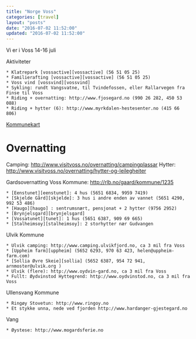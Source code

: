 ```yaml
---
title: "Norge Voss"
categories: [travel]
layout: "posts"
date: "2016-07-02 11:52:00"
updated: "2016-07-02 11:52:00"
---
```


Vi er i Voss 14-16 juli

Aktiviteter

	* Klatrepark [vossactive][vossactive] (56 51 05 25)
	* Familierafting [vossactive][vossactive] (56 51 05 25)
	* Voss vind [vossvind][vossvind]
	* Sykling: rundt Vangsvatne, til Tvindefossen, eller Rallarvegen fra Finse til Voss
	* Riding + overnatting: http://www.fjosegard.no (990 26 282, 450 53 088)
	* Riding + hytter (6): http://www.myrkdalen-hestesenter.no (415 66 806)


[Kommunekart][kommune]


# Overnatting

Camping: http://www.visitvoss.no/overnatting/campingplassar
Hytter: http://www.visitvoss.no/overnatting/hytter-og-leilegheiter

Gardsovernatting
Voss Kommune: http://rlb.no/gaard/kommune/1235

    * [Eenstunet][eenstunet]: 4 hus (5651 6834, 9959 7419)
    * [Skjelde Gård][skjelde]: 3 hus i andre enden av vannet (5651 4290, 992 53 486)
    * [Haugo][haugo] : sentrumsnært, pensjonat + 2 hytter (9756 2952)
    * [Brynjelsgard][brynjelsgard]
    * [Vossatunet][tunet]: 1 hus (5651 6387, 909 69 665)
    * [Stalheimsoy][stalheimsoy]: 2 storhytter nær Gudvangen

Ulvik Kommune

    * Ulvik camping: http://www.camping.ulvikfjord.no, ca 3 mil fra Voss
    * [Uppheim farm][uppheim] (5652 6293, 970 63 423, helen@uppheim-farm.com)
    * [Sollia Øvre Skeie][sollia] (5652 6387, 954 72 941, arnmoster@ulvik.org )
    * Ulvik (flere): http://www.oydvin-gard.no, ca 3 mil fra Voss
    * Fullt: Øydvinstod Hyttegrend: http://www.oydvinstod.no, ca 3 mil fra Voss

Ullensvang Kommune

    * Ringøy Stovetun: http://www.ringoy.no
    * Et stykke unna, nede ved fjorden http://www.hardanger-gjestegard.no

Vang

	* Øystese: http://www.mogardsferie.no


  [vossactive]: http://www.vossactive.no  "Voss active"
  [vossvind]: https://www.vossvind.no  "Voss vind"
  [kommune]: https://kommunekart.com/?funksjon=vispunkt&x=59.46014806814401&y=7.959087914787233&zoom=11&bakgrunnskart=0&kartlag=0833%3A%3A%3B&  "Voss kommune"
  [uppheim]: http://rlb.no/gaard/info/4106  "rlb for Uppheim"
  [sollia]: http://rlb.no/gaard/info/1135  "rlb for Sollia"
  [tunet]: http://rlb.no/accommodation/info/5413  "rlb for Vossatunet"
  [eenstunet]: eenstunet.no  "eenstunet hjemmeside"
  [skjelde]: http://www.visitvoss.no/overnatting/skjelde-gard-p854303  "visitvoss skjelde"
  [haugo]: http://www.haugo.net  "Haugo hjemmeside"
  [stalheimsoy]: http://www.stalheimsoy.no  "Stalheimsoy hjemmeside"
  [brynjelsgard]: http://rlb.no/gaard/info/3203  "rlb for Brynjelsgard"


